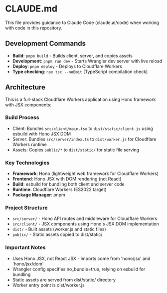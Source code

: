 # CLAUDE.md

This file provides guidance to Claude Code (claude.ai/code) when working with code in this repository.

## Development Commands

- **Build**: `pnpm build` - Builds client, server, and copies assets
- **Development**: `pnpm run dev` - Starts Wrangler dev server with live reload
- **Deploy**: `pnpm deploy` - Deploys to Cloudflare Workers
- **Type checking**: `npx tsc --noEmit` (TypeScript compilation check)

## Architecture

This is a full-stack Cloudflare Workers application using Hono framework with JSX components:

### Build Process
- Client: Bundles `src/client/main.tsx` to `dist/static/client.js` using esbuild with Hono JSX DOM
- Server: Bundles `src/server/index.ts` to `dist/worker.js` for Cloudflare Workers runtime  
- Assets: Copies `public/*` to `dist/static/` for static file serving

### Key Technologies
- **Framework**: Hono (lightweight web framework for Cloudflare Workers)
- **Frontend**: Hono JSX with DOM rendering (not React)
- **Build**: esbuild for bundling both client and server code
- **Runtime**: Cloudflare Workers (ES2022 target)
- **Package Manager**: pnpm

### Project Structure
- `src/server/` - Hono API routes and middleware for Cloudflare Workers
- `src/client/` - JSX components using Hono's JSX DOM implementation
- `dist/` - Built assets (worker.js and static files)
- `public/` - Static assets copied to dist/static/

### Important Notes
- Uses Hono JSX, not React JSX - imports come from 'hono/jsx' and 'hono/jsx/dom'
- Wrangler config specifies no_bundle=true, relying on esbuild for bundling
- Static assets are served from dist/static/ directory
- Worker entry point is dist/worker.js